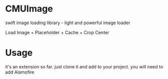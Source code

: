 # CMUImage
swift image loading library - light and powerful image loader


Load Image + Placeholder + Cache + Crop Center


# Usage

it's an extension so far. just clone it and add to your project.
you will need to add Alamofire
